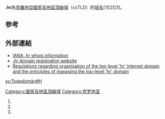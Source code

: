 **.hr**為[克羅地亞](https://zh.wikipedia.org/wiki/克羅地亞 "wikilink")[國家及地區頂級域](https://zh.wikipedia.org/wiki/國家及地區頂級域 "wikilink")（ccTLD）的[域名](../Page/域名.md "wikilink")\[1\]\[2\]\[3\]。

## 参考

## 外部連結

  - [IANA .hr whois information](http://www.iana.org/root-whois/hr.htm)
  - [.hr domain registration website](https://web.archive.org/web/20060613174952/http://noc.srce.hr/)
  - [Regulations regarding organisation of the top-level 'hr' Internet domain and the principles of managing the top-level 'hr' domain](https://web.archive.org/web/20060220010527/http://noc.srce.hr/documents/pdf/HRTLD-regulations.pdf)

[sv:Toppdomän\#H](https://zh.wikipedia.org/wiki/sv:Toppdomän#H "wikilink")

[Category:國家及地區頂級域](https://zh.wikipedia.org/wiki/Category:國家及地區頂級域 "wikilink") [Category:克罗地亚](https://zh.wikipedia.org/wiki/Category:克罗地亚 "wikilink")

1.
2.
3.
